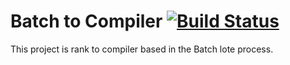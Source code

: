 # Batch to Compiler [![Build Status](https://travis-ci.com/enieber/batch.svg?branch=master)](https://travis-ci.com/enieber/batch)

This project is rank to compiler based in the Batch lote process.

